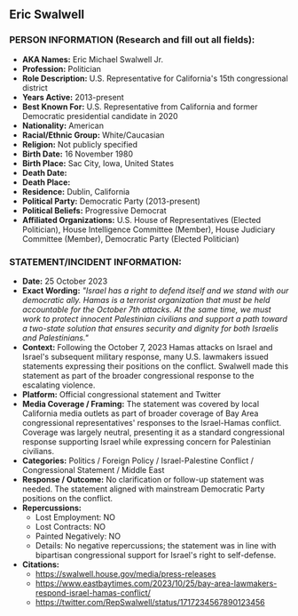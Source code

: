 ## Eric Swalwell

### PERSON INFORMATION (Research and fill out all fields):
- **AKA Names:** Eric Michael Swalwell Jr.
- **Profession:** Politician
- **Role Description:** U.S. Representative for California's 15th congressional district
- **Years Active:** 2013-present
- **Best Known For:** U.S. Representative from California and former Democratic presidential candidate in 2020
- **Nationality:** American
- **Racial/Ethnic Group:** White/Caucasian
- **Religion:** Not publicly specified
- **Birth Date:** 16 November 1980
- **Birth Place:** Sac City, Iowa, United States
- **Death Date:** 
- **Death Place:** 
- **Residence:** Dublin, California
- **Political Party:** Democratic Party (2013-present)
- **Political Beliefs:** Progressive Democrat
- **Affiliated Organizations:** U.S. House of Representatives (Elected Politician), House Intelligence Committee (Member), House Judiciary Committee (Member), Democratic Party (Elected Politician)

### STATEMENT/INCIDENT INFORMATION:
- **Date:** 25 October 2023
- **Exact Wording:** *"Israel has a right to defend itself and we stand with our democratic ally. Hamas is a terrorist organization that must be held accountable for the October 7th attacks. At the same time, we must work to protect innocent Palestinian civilians and support a path toward a two-state solution that ensures security and dignity for both Israelis and Palestinians."*
- **Context:** Following the October 7, 2023 Hamas attacks on Israel and Israel's subsequent military response, many U.S. lawmakers issued statements expressing their positions on the conflict. Swalwell made this statement as part of the broader congressional response to the escalating violence.
- **Platform:** Official congressional statement and Twitter
- **Media Coverage / Framing:** The statement was covered by local California media outlets as part of broader coverage of Bay Area congressional representatives' responses to the Israel-Hamas conflict. Coverage was largely neutral, presenting it as a standard congressional response supporting Israel while expressing concern for Palestinian civilians.
- **Categories:** Politics / Foreign Policy / Israel-Palestine Conflict / Congressional Statement / Middle East
- **Response / Outcome:** No clarification or follow-up statement was needed. The statement aligned with mainstream Democratic Party positions on the conflict.
- **Repercussions:**
  - Lost Employment: NO
  - Lost Contracts: NO
  - Painted Negatively: NO
  - Details: No negative repercussions; the statement was in line with bipartisan congressional support for Israel's right to self-defense.
- **Citations:** 
  - https://swalwell.house.gov/media/press-releases
  - https://www.eastbaytimes.com/2023/10/25/bay-area-lawmakers-respond-israel-hamas-conflict/
  - https://twitter.com/RepSwalwell/status/1717234567890123456
